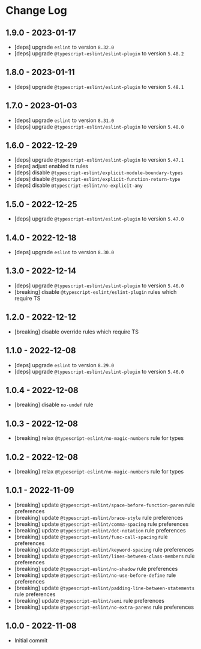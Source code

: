 # Change Log

## 1.9.0 - 2023-01-17
  - [deps] upgrade `eslint` to version `8.32.0`
  - [deps] upgrade `@typescript-eslint/eslint-plugin` to version `5.48.2`

## 1.8.0 - 2023-01-11
  - [deps] upgrade `@typescript-eslint/eslint-plugin` to version `5.48.1`

## 1.7.0 - 2023-01-03
  - [deps] upgrade `eslint` to version `8.31.0`
  - [deps] upgrade `@typescript-eslint/eslint-plugin` to version `5.48.0`

## 1.6.0 - 2022-12-29
  - [deps] upgrade `@typescript-eslint/eslint-plugin` to version `5.47.1`
  - [deps] adjust enabled ts rules
  - [deps] disable `@typescript-eslint/explicit-module-boundary-types`
  - [deps] disable `@typescript-eslint/explicit-function-return-type`
  - [deps] disable `@typescript-eslint/no-explicit-any`

## 1.5.0 - 2022-12-25
  - [deps] upgrade `@typescript-eslint/eslint-plugin` to version `5.47.0`

## 1.4.0 - 2022-12-18
  - [deps] upgrade `eslint` to version `8.30.0`

## 1.3.0 - 2022-12-14
  - [deps] upgrade `@typescript-eslint/eslint-plugin` to version `5.46.0`
  - [breaking] disable `@typescript-eslint/eslint-plugin` rules which require TS

## 1.2.0 - 2022-12-12
  - [breaking] disable override rules which require TS

## 1.1.0 - 2022-12-08
  - [deps] upgrade `eslint` to version `8.29.0`
  - [deps] upgrade `@typescript-eslint/eslint-plugin` to version `5.46.0`

## 1.0.4 - 2022-12-08
  - [breaking] disable `no-undef` rule

## 1.0.3 - 2022-12-08
  - [breaking] relax `@typescript-eslint/no-magic-numbers` rule for types

## 1.0.2 - 2022-12-08
  - [breaking] relax `@typescript-eslint/no-magic-numbers` rule for types

## 1.0.1 - 2022-11-09
 - [breaking] update `@typescript-eslint/space-before-function-paren` rule preferences
 - [breaking] update `@typescript-eslint/brace-style` rule preferences
 - [breaking] update `@typescript-eslint/comma-spacing` rule preferences
 - [breaking] update `@typescript-eslint/dot-notation` rule preferences
 - [breaking] update `@typescript-eslint/func-call-spacing` rule preferences
 - [breaking] update `@typescript-eslint/keyword-spacing` rule preferences
 - [breaking] update `@typescript-eslint/lines-between-class-members` rule preferences
 - [breaking] update `@typescript-eslint/no-shadow` rule preferences
 - [breaking] update `@typescript-eslint/no-use-before-define` rule preferences
 - [breaking] update `@typescript-eslint/padding-line-between-statements` rule preferences
 - [breaking] update `@typescript-eslint/semi` rule preferences
 - [breaking] update `@typescript-eslint/no-extra-parens` rule preferences

## 1.0.0 - 2022-11-08
 - Initial commit
